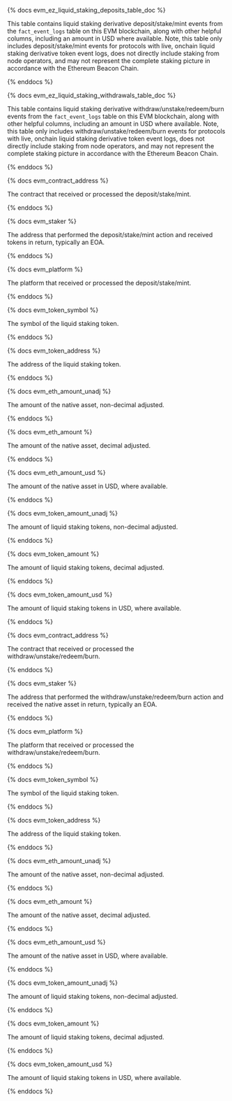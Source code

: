{% docs evm_ez_liquid_staking_deposits_table_doc %}

This table contains liquid staking derivative deposit/stake/mint events from the ```fact_event_logs``` table on this EVM blockchain, along with other helpful columns, including an amount in USD where available. Note, this table only includes deposit/stake/mint events for protocols with live, onchain liquid staking derivative token event logs, does not directly include staking from node operators, and may not represent the complete staking picture in accordance with the Ethereum Beacon Chain.

{% enddocs %}

{% docs evm_ez_liquid_staking_withdrawals_table_doc %}

This table contains liquid staking derivative withdraw/unstake/redeem/burn events from the ```fact_event_logs``` table on this EVM blockchain, along with other helpful columns, including an amount in USD where available. Note, this table only includes withdraw/unstake/redeem/burn events for protocols with live, onchain liquid staking derivative token event logs, does not directly include staking from node operators, and may not represent the complete staking picture in accordance with the Ethereum Beacon Chain.

{% enddocs %}

{% docs evm_contract_address %}

The contract that received or processed the deposit/stake/mint.

{% enddocs %}


{% docs evm_staker %}

The address that performed the deposit/stake/mint action and received tokens in return, typically an EOA.

{% enddocs %}


{% docs evm_platform %}

The platform that received or processed the deposit/stake/mint.

{% enddocs %}


{% docs evm_token_symbol %}

The symbol of the liquid staking token.

{% enddocs %}


{% docs evm_token_address %}

The address of the liquid staking token.

{% enddocs %}


{% docs evm_eth_amount_unadj %}

The amount of the native asset, non-decimal adjusted.

{% enddocs %}


{% docs evm_eth_amount %}

The amount of the native asset, decimal adjusted.

{% enddocs %}


{% docs evm_eth_amount_usd %}

The amount of the native asset in USD, where available.

{% enddocs %}


{% docs evm_token_amount_unadj %}

The amount of liquid staking tokens, non-decimal adjusted.

{% enddocs %}


{% docs evm_token_amount %}

The amount of liquid staking tokens, decimal adjusted.

{% enddocs %}


{% docs evm_token_amount_usd %}

The amount of liquid staking tokens in USD, where available.

{% enddocs %}




{% docs evm_contract_address %}

The contract that received or processed the withdraw/unstake/redeem/burn.

{% enddocs %}


{% docs evm_staker %}

The address that performed the withdraw/unstake/redeem/burn action and received the native asset in return, typically an EOA.

{% enddocs %}


{% docs evm_platform %}

The platform that received or processed the withdraw/unstake/redeem/burn.

{% enddocs %}


{% docs evm_token_symbol %}

The symbol of the liquid staking token.

{% enddocs %}


{% docs evm_token_address %}

The address of the liquid staking token.

{% enddocs %}


{% docs evm_eth_amount_unadj %}

The amount of the native asset, non-decimal adjusted.

{% enddocs %}


{% docs evm_eth_amount %}

The amount of the native asset, decimal adjusted.

{% enddocs %}


{% docs evm_eth_amount_usd %}

The amount of the native asset in USD, where available.

{% enddocs %}


{% docs evm_token_amount_unadj %}

The amount of liquid staking tokens, non-decimal adjusted.

{% enddocs %}


{% docs evm_token_amount %}

The amount of liquid staking tokens, decimal adjusted.

{% enddocs %}


{% docs evm_token_amount_usd %}

The amount of liquid staking tokens in USD, where available.

{% enddocs %}

